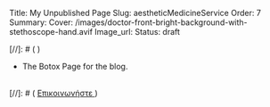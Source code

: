 Title: My Unpublished Page
Slug: aestheticMedicineService
Order: 7
Summary: 
Cover: /images/doctor-front-bright-background-with-stethoscope-hand.avif
Image_url:
Status: draft

<div class="flex-container">
    <div class="flex-item">
[//]: # (        <img src="" alt="" />)
    </div>
    <div class="flex-item">
        <ul>
            <li>The Botox Page for the blog. </li>  
        </ul>
        <br />
[//]: # (        <a href="" > Επικοινωνήστε </a>)
    </div>    
</div>

